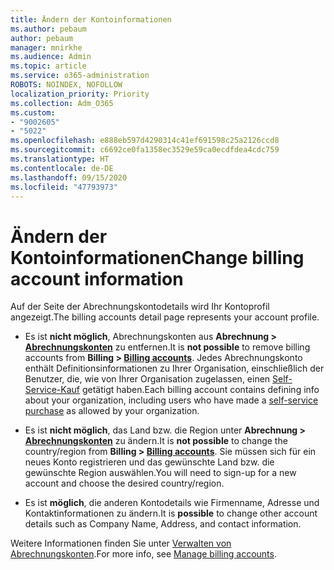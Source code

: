 ```yaml
---
title: Ändern der Kontoinformationen
ms.author: pebaum
author: pebaum
manager: mnirkhe
ms.audience: Admin
ms.topic: article
ms.service: o365-administration
ROBOTS: NOINDEX, NOFOLLOW
localization_priority: Priority
ms.collection: Adm_O365
ms.custom:
- "9002605"
- "5022"
ms.openlocfilehash: e888eb597d4290314c41ef691598c25a2126ccd8
ms.sourcegitcommit: c6692ce0fa1358ec3529e59ca0ecdfdea4cdc759
ms.translationtype: HT
ms.contentlocale: de-DE
ms.lasthandoff: 09/15/2020
ms.locfileid: "47793973"
---
```

# <a name="change-billing-account-information"></a><span data-ttu-id="9534a-102">Ändern der Kontoinformationen</span><span class="sxs-lookup"><span data-stu-id="9534a-102">Change billing account information</span></span>

<span data-ttu-id="9534a-103">Auf der Seite der Abrechnungskontodetails wird Ihr Kontoprofil angezeigt.</span><span class="sxs-lookup"><span data-stu-id="9534a-103">The billing accounts detail page represents your account profile.</span></span>

- <span data-ttu-id="9534a-104">Es ist **nicht möglich**, Abrechnungskonten aus **Abrechnung > [Abrechnungskonten](https://go.microsoft.com/fwlink/p/?linkid=2084771)** zu entfernen.</span><span class="sxs-lookup"><span data-stu-id="9534a-104">It is **not possible** to remove billing accounts from **Billing > [Billing accounts](https://go.microsoft.com/fwlink/p/?linkid=2084771)**.</span></span> <span data-ttu-id="9534a-105">Jedes Abrechnungskonto enthält Definitionsinformationen zu Ihrer Organisation, einschließlich der Benutzer, die, wie von Ihrer Organisation zugelassen, einen [Self-Service-Kauf](https://docs.microsoft.com/microsoft-365/commerce/subscriptions/manage-self-service-purchases-admins) getätigt haben.</span><span class="sxs-lookup"><span data-stu-id="9534a-105">Each billing account contains defining info about your organization, including users who have made a [self-service purchase](https://docs.microsoft.com/microsoft-365/commerce/subscriptions/manage-self-service-purchases-admins) as allowed by your organization.</span></span> 

- <span data-ttu-id="9534a-106">Es ist **nicht möglich**, das Land bzw. die Region unter **Abrechnung > [Abrechnungskonten](https://go.microsoft.com/fwlink/p/?linkid=2084771)** zu ändern.</span><span class="sxs-lookup"><span data-stu-id="9534a-106">It is **not possible** to change the country/region from **Billing > [Billing accounts](https://go.microsoft.com/fwlink/p/?linkid=2084771)**.</span></span> <span data-ttu-id="9534a-107">Sie müssen sich für ein neues Konto registrieren und das gewünschte Land bzw. die gewünschte Region auswählen.</span><span class="sxs-lookup"><span data-stu-id="9534a-107">You will need to sign-up for a new account and choose the desired country/region.</span></span> 

- <span data-ttu-id="9534a-108">Es ist **möglich**, die anderen Kontodetails wie Firmenname, Adresse und Kontaktinformationen zu ändern.</span><span class="sxs-lookup"><span data-stu-id="9534a-108">It is **possible** to change other account details such as Company Name, Address, and contact information.</span></span> 

<span data-ttu-id="9534a-109">Weitere Informationen finden Sie unter [Verwalten von Abrechnungskonten](https://docs.microsoft.com/microsoft-365/commerce/manage-billing-accounts).</span><span class="sxs-lookup"><span data-stu-id="9534a-109">For more info, see [Manage billing accounts](https://docs.microsoft.com/microsoft-365/commerce/manage-billing-accounts).</span></span> 

